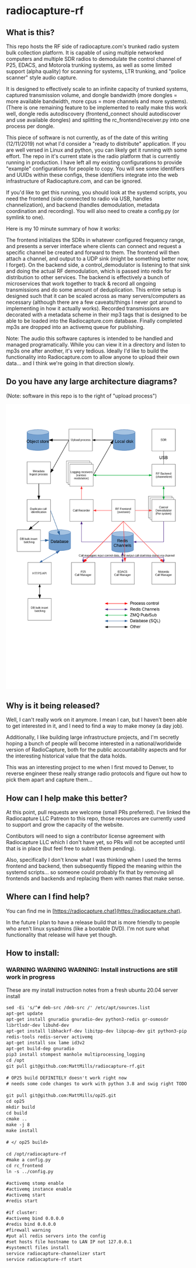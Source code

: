 # radiocapture-rf
## What is this?
This repo hosts the RF side of radiocapture.com's trunked radio system bulk collection platform. It is capable of using multiple networked computers and multiple SDR radios to demodulate the control channel of P25, EDACS, and Motorola trunking systems, as well as some limited support (alpha quality) for scanning for systems, LTR trunking, and "police scanner" style audio capture.

It is designed to effectively scale to an infinite capacity of trunked systems, captured transmission volume, and dongle bandwidth (more dongles = more available bandwidth, more cpus = more channels and more systems). (There is one remaining feature to be implemented to really make this work well, dongle redis autodiscovery (frontend_connect should autodiscover and use available dongles) and splitting the rc_frontend/receiver.py into one process per dongle. 

This piece of software is not currently, as of the date of this writing (12/11/2019) not what I'd consider a "ready to distribute" application. If you are well versed in Linux and python, you can likely get it running with some effort. The repo in it's current state is the radio platform that is currently running in production. I have left all my existing configurations to provide "example" configurations for people to copy. You will see some identifiers and UUIDs within these configs, these identifiers integrate into the web infrastructure of Radiocapture.com, and can be ignored.

If you'd like to get this running, you should look at the systemd scripts, you need the frontend (side connected to radio via USB, handles channelization), and backend (handles demodulation, metadata coordination and recording). You will also need to create a config.py (or symlink to one).

Here is my 10 minute summary of how it works:

The frontend initializes the SDRs in whatever configured frequency range, and presents a server interface where clients can connect and request a specific channel be created and forward to them. The frontend will then attach a channel, and output to a UDP sink (might be something better now, I forget). On the backend side, a control_demodulator is listening to that sink and doing the actual RF demodulation, which is passed into redis for distribution to other services. The backend is effectively a bunch of microservices that work together to track & record all ongoing transmissions and do some amount of deduplication. This entire setup is designed such that it can be scaled across as many servers/computers as necessary (although there are a few caveats/things I never got around to implementing in how it actually works). Recorded transmissions are decorated with a metadata scheme in their mp3 tags that is designed to be able to be loaded into the Radiocapture.com database. Finally completed mp3s are dropped into an activemq queue for publishing.

Note: The audio this software captures is intended to be handled and managed programatically. While you can view it in a directory and listen to mp3s one after another, it's very tedious. Ideally I'd like to build the functionality into Radiocapture.com to allow anyone to upload their own data... and I think we're going in that direction slowly.


## Do you have any large architecture diagrams?

(Note: software in this repo is to the right of "upload process")

![](https://github.com/MattMills/radiocapture-rf/blob/master/doc/Radiocapture%201.0%20Architecture.png)


## Why is it being released?

Well, I can't really work on it anymore. I mean I can, but I haven't been able to get interested in it, and I need to find a way to make money (a day job).

Additionally, I like building large infrastructure projects, and I'm secretly hoping a bunch of people will become interested in a national/worldwide version of RadioCapture, both for the public accountability aspects and for the interesting historical value that the data holds. 

This was an interesting project to me when I first moved to Denver, to reverse engineer these really strange radio protocols and figure out how to pick them apart and capture them...

## How can I help make this better?

At this point, pull requests are welcome (small PRs preferred). I've linked the Radiocapture LLC Patreon to this repo, those resources are currently used to support and grow the capacity of the website.

Contibutors will need to sign a contributor license agreement with Radiocapture LLC which I don't have yet, so PRs will not be accepted until that is in place (but feel free to submit them pending). 

Also, specifically I don't know what I was thinking when I used the terms frontend and backend, then subsequently flipped the meaning within the systemd scripts... so someone could probably fix that by removing all frontends and backends and replacing them with names that make sense.

## Where can I find help?

You can find me in [https://radiocapture.chat](https://radiocapture.chat).

In the future I plan to have a release build that is more friendly to people who aren't linux sysadmins (like a bootable DVD). I'm not sure what functionality that release will have yet though.

## How to install:
### WARNING WARNING WARNING: Install instructions are still work in progress

These are my install instruction notes from a fresh ubuntu 20.04 server install

```
sed -Ei 's/^# deb-src /deb-src /' /etc/apt/sources.list
apt-get update
apt-get install gnuradio gnuradio-dev python3-redis gr-osmosdr librtlsdr-dev libuhd-dev  
apt-get install libhackrf-dev libitpp-dev libpcap-dev git python3-pip redis-tools redis-server activemq
apt-get install sox lame id3v2
apt-get build-dep gnuradio
pip3 install stompest manhole multiprocessing_logging
cd /opt
git pull git@github.com:MattMills/radiocapture-rf.git

# OP25 build DEFINITELY doesn't work right now
# needs some code changes to work with python 3.8 and swig right TODO

git pull git@github.com:MattMills/op25.git
cd op25
mkdir build
cd build
cmake ..
make -j 8
make install

# </ op25 build>

cd /opt/radiocapture-rf
#make a config.py
cd rc_frontend
ln -s ../config.py

#activemq stomp enable
#activemq instance enable
#activemq start
#redis start

#if cluster:
#activemq bind 0.0.0.0
#redis bind 0.0.0.0
#firewall warning
#put all redis servers into the config
#set hosts file hostname to LAN IP not 127.0.0.1
#systemctl files install
service radiocapture-channelizer start
service radiocapture-rf start

```

